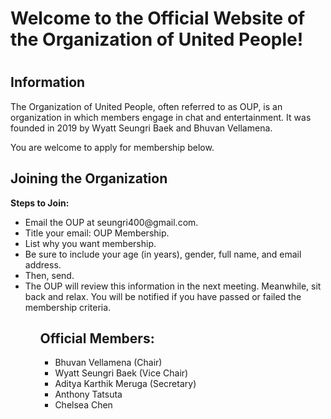 <h1>Welcome to the Official Website of the Organization of United People!<h1/>
<h2>Information</h2>
  <p>The Organization of United People, often referred to as OUP, is an organization in which members engage in chat and entertainment. It was founded in 2019 by Wyatt Seungri Baek and Bhuvan Vellamena.<p/>
  <p>You are welcome to apply for membership below.<p/>
  
<h2>Joining the Organization</h2>
  <p><b>Steps to Join:</b></p>
    <ul>
      <li>Email the OUP at seungri400@gmail.com.
      <li>Title your email: OUP Membership.
      <li>List why you want membership.
      <li>Be sure to include your age (in years), gender, full name, and email address.
      <li>Then, send.
      <li>The OUP will review this information in the next meeting. Meanwhile, sit back and relax. You will be notified if you have passed or failed the membership criteria.
      <ul/>
        
<h2>Official Members:</h2>
    <ul>
      <li>Bhuvan Vellamena (Chair)
      <li>Wyatt Seungri Baek (Vice Chair)
      <li>Aditya Karthik Meruga (Secretary)
      <li>Anthony Tatsuta
      <li>Chelsea Chen
